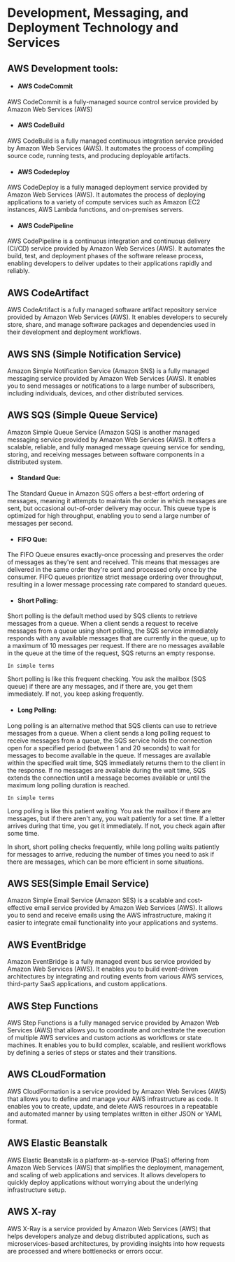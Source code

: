 # Development, Messaging, and Deployment Technology and Services

## AWS Development tools:

* #### AWS CodeCommit

AWS CodeCommit is a fully-managed source control service provided by Amazon Web Services (AWS)

* #### AWS CodeBuild

AWS CodeBuild is a fully managed continuous integration service provided by Amazon Web Services (AWS). It automates the process of compiling source code, running tests, and producing deployable artifacts.

* #### AWS Codedeploy

AWS CodeDeploy is a fully managed deployment service provided by Amazon Web Services (AWS). It automates the process of deploying applications to a variety of compute services such as Amazon EC2 instances, AWS Lambda functions, and on-premises servers.

* #### AWS CodePipeline

AWS CodePipeline is a continuous integration and continuous delivery (CI/CD) service provided by Amazon Web Services (AWS). It automates the build, test, and deployment phases of the software release process, enabling developers to deliver updates to their applications rapidly and reliably.

## AWS CodeArtifact

AWS CodeArtifact is a fully managed software artifact repository service provided by Amazon Web Services (AWS). It enables developers to securely store, share, and manage software packages and dependencies used in their development and deployment workflows.

## AWS SNS (Simple Notification Service)

Amazon Simple Notification Service (Amazon SNS) is a fully managed messaging service provided by Amazon Web Services (AWS). It enables you to send messages or notifications to a large number of subscribers, including individuals, devices, and other distributed services.

## AWS SQS (Simple Queue Service)

Amazon Simple Queue Service (Amazon SQS) is another managed messaging service provided by Amazon Web Services (AWS). It offers a scalable, reliable, and fully managed message queuing service for sending, storing, and receiving messages between software components in a distributed system.

* #### Standard Que:

The Standard Queue in Amazon SQS offers a best-effort ordering of messages, meaning it attempts to maintain the order in which messages are sent, but occasional out-of-order delivery may occur. This queue type is optimized for high throughput, enabling you to send a large number of messages per second.

* #### FIFO Que:

The FIFO Queue ensures exactly-once processing and preserves the order of messages as they're sent and received. This means that messages are delivered in the same order they're sent and processed only once by the consumer. FIFO queues prioritize strict message ordering over throughput, resulting in a lower message processing rate compared to standard queues. 

* #### Short Polling:

Short polling is the default method used by SQS clients to retrieve messages from a queue. When a client sends a request to receive messages from a queue using short polling, the SQS service immediately responds with any available messages that are currently in the queue, up to a maximum of 10 messages per request. If there are no messages available in the queue at the time of the request, SQS returns an empty response. 

`In simple terms`

Short polling is like this frequent checking. You ask the mailbox (SQS queue) if there are any messages, and if there are, you get them immediately. If not, you keep asking frequently.

* #### Long Polling:

Long polling is an alternative method that SQS clients can use to retrieve messages from a queue. When a client sends a long polling request to receive messages from a queue, the SQS service holds the connection open for a specified period (between 1 and 20 seconds) to wait for messages to become available in the queue. If messages are available within the specified wait time, SQS immediately returns them to the client in the response. If no messages are available during the wait time, SQS extends the connection until a message becomes available or until the maximum long polling duration is reached. 

`In simple terms`

Long polling is like this patient waiting. You ask the mailbox if there are messages, but if there aren't any, you wait patiently for a set time. If a letter arrives during that time, you get it immediately. If not, you check again after some time.

In short, short polling checks frequently, while long polling waits patiently for messages to arrive, reducing the number of times you need to ask if there are messages, which can be more efficient in some situations.

## AWS SES(Simple Email Service)

Amazon Simple Email Service (Amazon SES) is a scalable and cost-effective email service provided by Amazon Web Services (AWS). It allows you to send and receive emails using the AWS infrastructure, making it easier to integrate email functionality into your applications and systems.

## AWS EventBridge

Amazon EventBridge is a fully managed event bus service provided by Amazon Web Services (AWS). It enables you to build event-driven architectures by integrating and routing events from various AWS services, third-party SaaS applications, and custom applications.

## AWS Step Functions

AWS Step Functions is a fully managed service provided by Amazon Web Services (AWS) that allows you to coordinate and orchestrate the execution of multiple AWS services and custom actions as workflows or state machines. It enables you to build complex, scalable, and resilient workflows by defining a series of steps or states and their transitions.

## AWS CLoudFormation

AWS CloudFormation is a service provided by Amazon Web Services (AWS) that allows you to define and manage your AWS infrastructure as code. It enables you to create, update, and delete AWS resources in a repeatable and automated manner by using templates written in either JSON or YAML format.

## AWS Elastic Beanstalk

AWS Elastic Beanstalk is a platform-as-a-service (PaaS) offering from Amazon Web Services (AWS) that simplifies the deployment, management, and scaling of web applications and services. It allows developers to quickly deploy applications without worrying about the underlying infrastructure setup.

## AWS X-ray

AWS X-Ray is a service provided by Amazon Web Services (AWS) that helps developers analyze and debug distributed applications, such as microservices-based architectures, by providing insights into how requests are processed and where bottlenecks or errors occur.